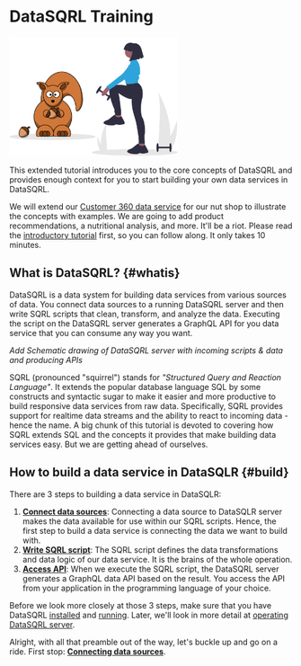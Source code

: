 # DataSQRL Training

<img src="/img/index/undraw_personal_training_sqrl.svg" alt="Nut Shop Tutorial >" width="300"/>

This extended tutorial introduces you to the core concepts of DataSQRL and provides enough
context for you to start building your own data services in DataSQRL.

We will extend our [Customer 360 data service](../nutshop-tutorial) for our nut shop to
illustrate the concepts with examples. We are going to add product recommendations, a
nutritional analysis, and more. It'll be a riot. Please read the
[introductory tutorial](../nutshop-tutorial) first, so you can follow along. It only takes
10 minutes.

## What is DataSQRL? {#whatis}

DataSQRL is a data system for building data services from various sources of data.
You connect data sources to a running DataSQRL server and then write SQRL scripts that
clean, transform, and analyze the data. Executing the script on the DataSQRL server
generates a GraphQL API for you data service that you can consume any way you want.

*Add Schematic drawing of DataSQRL server with incoming scripts & data and producing APIs*


SQRL (pronounced "squirrel") stands for *"Structured Query and Reaction Language"*. It
extends the popular database language SQL by some constructs and syntactic sugar to make
it easier and more productive to build responsive data services from raw data. Specifically,
SQRL provides support for realtime data streams and the ability to react to incoming data -
hence the name. A big chunk of this tutorial is devoted to covering how SQRL extends
SQL and the concepts it provides that make building data services easy. But we are getting
ahead of ourselves.

## How to build a data service in DataSQLR {#build}

There are 3 steps to building a data service in DataSQLR:

1. **[Connect data sources](data-sources.md)**: Connecting a data source to 
 DataSQLR server
 makes the data available for use within our SQRL scripts. Hence, the first step to build a data
 service is connecting the data we want to build with.
2. **[Write SQRL script](sqrl)**: The SQRL script defines the data transformations and
 data logic of our data service. It is the brains of the whole operation. 
3. **[Access API](api)**: When we execute the SQRL script, the DataSQRL server generates
 a GraphQL data API based on the result. You access the API from your application in
 the programming language of your choice.

Before we look more closely at those 3 steps, make sure that you have DataSQRL
[installed](../install) and [running](../nutshop-tutorial#setup). Later, we'll look in
more detail at [operating DataSQRL server](server).

Alright, with all that preamble out of the way, let's buckle up and go on a ride.
First stop: **[Connecting data sources](data-sources.md)**.

